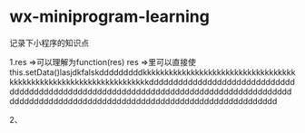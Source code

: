# wx-miniprogram-learning
记录下小程序的知识点<br>

1.res =>可以理解为function(res)
res =>里可以直接使this.setData()lasjdkfalskdddddddddkkkkkkkkkkkkkkkkkkkkkkkkkkkkkkkkkkkkkkkkkkkkkkkkkkkkkkkkkkkkkkkkkkkddddddddddddddddddddddddddddddddddddddddddddddddddddddddddddddddddddddddddddddddddddddddddddddddddddddddddddddddddddddddddddddddddddddddddddddd

2、
